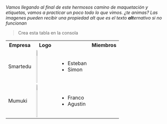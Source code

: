 _Vamos llegando al final de este hermosos camino de maquetación y etiquetas, vamos a practicar un poco todo lo que vimos. ¿te animas?_
_Las imagenes pueden recibir una propiedad alt que es el texto **alt**ernativo si no funcionan_
>Crea esta tabla en la consola

<table>
<tr><tr><th>Empresa</th><th>Logo<th><th>Miembros</th></tr>
<tr><td>Smartedu</td><td><img src=/logo-smartedu.png width="20%" height="20%" alt="error"></td><td><ul><li>Esteban<li>Simon</ul></td></tr><tr><td>Mumuki</td><td><img src=/logo-alt-large.png width="20%" height="20%" alt="error"><td><ul><li>Franco<li>Agustin</ul></td></tr></table>